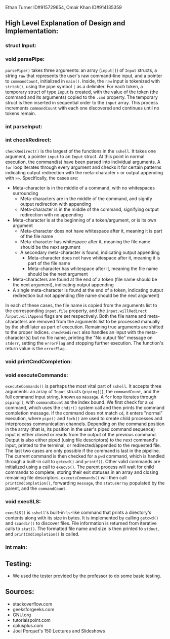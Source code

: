 Ethan Turner ID#915729654, Omair Khan ID#914135359

## High Level Explanation of Design and Implementation:

### struct Input:

### void parsePipe:
`parsePipe()` takes three arguments: an array (`input[]`) of `Input` structs, a
string `raw` that represents the user's raw command-line input, and a pointer to
`commandCount`, initialized in `main()`. Inside, the `raw` input is tokenized
with `strtok()`, using the pipe symbol `|` as a delimiter. For each token, a
temporary struct of type `Input` is created, with the value of the token (the
command and its arguments) copied to the `.cmd` property. The temporary struct
is then inserted in sequential order to the `input` array. This process
increments `commandCount` with each one discovered and continues until no tokens
remain.

### int parseInput:

### int checkRedirect:
`checkRedirect()` is the largest of the functions in the `sshell`. It takes one
argument, a pointer `input` to an `Input` struct. At this point in normal
execution, the command(s) have been parsed into individual arguments. A `for`
loop iterates through every argument and checks it for certain patterns
indicating output redirection with the meta-character `>` or output appending
with `>>`. Specifically, the cases are:

 - Meta-character is in the middle of a command, with no whitespaces
  surrounding
	 - Meta-characters are in the middle of the command, and signify output
     redirection with appending
	 - Meta-character is in the middle of the command, signifying output
     redirection with no appending
 - Meta-character is at the beginning of a token/argument, or is its own
 argument
	 - Meta-character does not have whitespace after it, meaning it is part of the
      file name
	 - Meta-character has whitespace after it, meaning the file name should be the
      next argument
	 - A secondary meta-character is found, indicating output appending
		 -  Meta-character does not have whitespace after it, meaning it is part of
         the file name
		 - Meta-character has whitespace after it, meaning the file name should be
         the next argument
 - Meta-characters are found at the end of a token (file name should be the
     next argument), indicating output appending
 - A single meta-character is found at the end of a token, indicating output
 redirection but not appending (file name should be the next argument)

In each of these cases, the file name is copied from the arguments list to the
corresponding `input.file` property, and the `input.willRedirect`
/`input.willAppend` flags are set respectively. Both the file name and
meta-characters are removed from the arguments list to be processed manually by
the shell later as part of execution. Remaining true arguments are shifted to
the proper indices. `checkRedirect` also handles an input with the
meta-character(s) but no file name, printing the "No output file" message on
`stderr`, setting the `errorFlag` and stopping further execution. The function's
return value is the `errorFlag`.

### void printCmdCompletion:

### void executeCommands:
`executeCommands()` is perhaps the most vital part of `sshell`. It accepts three
arguments: an array of `Input` structs (`piping[]`), the `commandCount`, and the
full command input string, known as `message`. A `for` loop iterates through
`piping[]`, with `commandCount` as the index bound. We first check for a `cd`
command, which uses the `chdir()` system call and then prints the command
completion message. If the command does not match `cd`, it enters "normal"
execution, where `pipe()` and `fork()` are used to create child processes and
interprocess communication channels. Depending on the command position in the
array (that is, its position in the user's piped command sequence) input is
either closed or reads from the output of the previous command. Output is also
either piped (using file descriptors) to the next command's input, printed to
the terminal, or redirected/appended to the requested file. The last two cases
are only possible if the command is last in the pipeline. The current command is
then checked for a `pwd` command, which is handled through a built-in call to
`getcwd()` and `printf()`. Other valid commands are initialized using a call to
`execvp()`. The parent process will wait for child commands to complete, storing
their exit statuses in an array and closing remaining file descriptors.
`executeCommands()` will then call `printCmdCompletion()`, forwarding `message`,
the `statusArray` populated by the parent, and the `commandCount`.

### void execSLS:
`execSLS()` is `sshell`'s built-in `ls`-like command that prints a directory's
contents along with its size in bytes. It is implemented by calling `getcwd()`
and `scandir()` to discover files. File information is returned from iterative
calls to `stat()`. The formatted file name and size is then printed to `stdout`,
and `printCmdCompletion()` is called.

### int main:

## Testing:

- We used the tester provided by the professor to do some basic testing.

## Sources:
- stackoverflow.com
- geeksforgeeks.com
- GNU.org
- tutorialspoint.com
- cplusplus.com
- Joel Porquet's 150 Lectures and Slideshows
